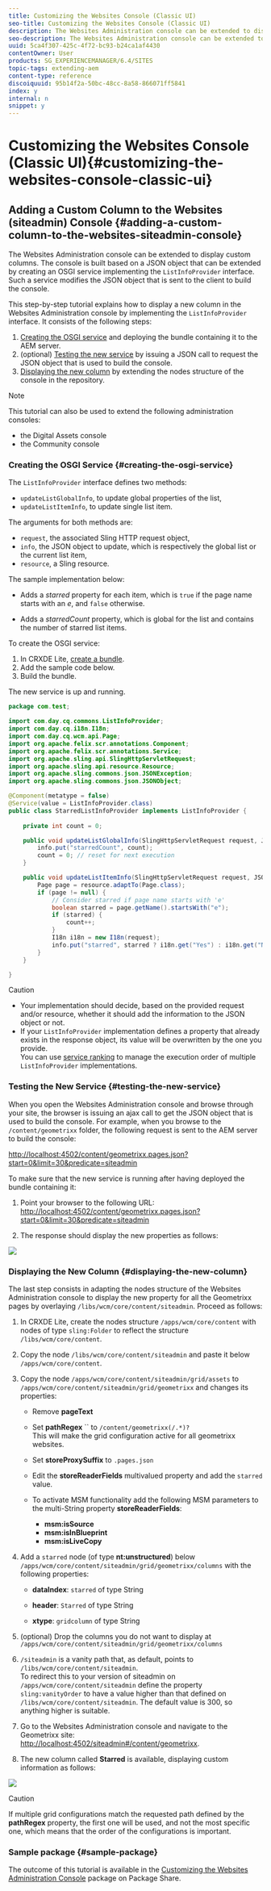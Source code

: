 ```yaml
---
title: Customizing the Websites Console (Classic UI)
seo-title: Customizing the Websites Console (Classic UI)
description: The Websites Administration console can be extended to display custom columns
seo-description: The Websites Administration console can be extended to display custom columns
uuid: 5ca4f307-425c-4f72-bc93-b24ca1af4430
contentOwner: User
products: SG_EXPERIENCEMANAGER/6.4/SITES
topic-tags: extending-aem
content-type: reference
discoiquuid: 95b14f2a-50bc-48cc-8a58-866071ff5841
index: y
internal: n
snippet: y
---
```


# Customizing the Websites Console (Classic UI){#customizing-the-websites-console-classic-ui}

## Adding a Custom Column to the Websites (siteadmin) Console {#adding-a-custom-column-to-the-websites-siteadmin-console}

The Websites Administration console can be extended to display custom columns. The console is built based on a JSON object that can be extended by creating an OSGI service implementing the `ListInfoProvider` interface. Such a service modifies the JSON object that is sent to the client to build the console.

This step-by-step tutorial explains how to display a new column in the Websites Administration console by implementing the `ListInfoProvider` interface. It consists of the following steps:

1. [Creating the OSGI service](#creatingtheosgiservice) and deploying the bundle containing it to the AEM server.
1. (optional) [Testing the new service](#testingthenewservice) by issuing a JSON call to request the JSON object that is used to build the console.
1. [Displaying the new column](#displayingthenewcolumn) by extending the nodes structure of the console in the repository.

>[!NOTE]
>
>This tutorial can also be used to extend the following administration consoles:
>
>* the Digital Assets console
>* the Community console  
>

### Creating the OSGI Service {#creating-the-osgi-service}

The `ListInfoProvider` interface defines two methods:

* `updateListGlobalInfo`, to update global properties of the list,
* `updateListItemInfo`, to update single list item.

The arguments for both methods are:

* `request`, the associated Sling HTTP request object,
* `info`, the JSON object to update, which is respectively the global list or the current list item,
* `resource`, a Sling resource.

The sample implementation below:

* Adds a *starred* property for each item, which is `true` if the page name starts with an *e*, and `false` otherwise.

* Adds a *starredCount* property, which is global for the list and contains the number of starred list items.

To create the OSGI service:

1. In CRXDE Lite, [create a bundle](../../../sites/developing/using/developing-with-crxde-lite.md#managingabundle).
1. Add the sample code below.
1. Build the bundle.

The new service is up and running.

```java
package com.test;

import com.day.cq.commons.ListInfoProvider;
import com.day.cq.i18n.I18n;
import com.day.cq.wcm.api.Page;
import org.apache.felix.scr.annotations.Component;
import org.apache.felix.scr.annotations.Service;
import org.apache.sling.api.SlingHttpServletRequest;
import org.apache.sling.api.resource.Resource;
import org.apache.sling.commons.json.JSONException;
import org.apache.sling.commons.json.JSONObject;

@Component(metatype = false)
@Service(value = ListInfoProvider.class)
public class StarredListInfoProvider implements ListInfoProvider {
    
    private int count = 0;

    public void updateListGlobalInfo(SlingHttpServletRequest request, JSONObject info, Resource resource) throws JSONException {
        info.put("starredCount", count);
        count = 0; // reset for next execution
    }

    public void updateListItemInfo(SlingHttpServletRequest request, JSONObject info, Resource resource) throws JSONException {
        Page page = resource.adaptTo(Page.class);
        if (page != null) {
            // Consider starred if page name starts with 'e'
            boolean starred = page.getName().startsWith("e");
            if (starred) {
                count++;
            }
            I18n i18n = new I18n(request);
            info.put("starred", starred ? i18n.get("Yes") : i18n.get("No"));
        }
    }

}
```

>[!CAUTION]
>
>* Your implementation should decide, based on the provided request and/or resource, whether it should add the information to the JSON object or not. 
>* If your `ListInfoProvider` implementation defines a property that already exists in the response object, its value will be overwritten by the one you provide.  
>  You can use [service ranking](http://www.osgi.org/javadoc/r2/org/osgi/framework/Constants.html#SERVICE_RANKING) to manage the execution order of multiple `ListInfoProvider` implementations.
>

### Testing the New Service {#testing-the-new-service}

When you open the Websites Administration console and browse through your site, the browser is issuing an ajax call to get the JSON object that is used to build the console. For example, when you browse to the `/content/geometrixx` folder, the following request is sent to the AEM server to build the console:

[http://localhost:4502/content/geometrixx.pages.json?start=0&limit=30&predicate=siteadmin](http://localhost:4502/content/geometrixx.pages.json?start=0&limit=30&predicate=siteadmin)

To make sure that the new service is running after having deployed the bundle containing it:

1. Point your browser to the following URL:  
   [http://localhost:4502/content/geometrixx.pages.json?start=0&limit=30&predicate=siteadmin](http://localhost:4502/content/geometrixx.pages.json?start=0&limit=30&predicate=siteadmin)

1. The response should display the new properties as follows:

![](assets/screen_shot_2012-02-13at163046.png) 

### Displaying the New Column {#displaying-the-new-column}

The last step consists in adapting the nodes structure of the Websites Administration console to display the new property for all the Geometrixx pages by overlaying `/libs/wcm/core/content/siteadmin`. Proceed as follows:

1. In CRXDE Lite, create the nodes structure `/apps/wcm/core/content` with nodes of type `sling:Folder` to reflect the structure `/libs/wcm/core/content`.  

1. Copy the node `/libs/wcm/core/content/siteadmin` and paste it below `/apps/wcm/core/content`.

1. Copy the node `/apps/wcm/core/content/siteadmin/grid/assets` to `/apps/wcm/core/content/siteadmin/grid/geometrixx` and changes its properties:

    * Remove **pageText** 
    
    * Set **pathRegex** `` to `/content/geometrixx(/.*)?`  
      This will make the grid configuration active for all geometrixx websites.
    
    * Set **storeProxySuffix** to `.pages.json`
    
    * Edit the **storeReaderFields** multivalued property and add the `starred` value.
    
    * To activate MSM functionality add the following MSM parameters to the multi-String property **storeReaderFields**:

        * **msm:isSource**
        * **msm:isInBlueprint**
        * **msm:isLiveCopy**

1. Add a `starred` node (of type **nt:unstructured**) below `/apps/wcm/core/content/siteadmin/grid/geometrixx/columns` with the following properties:

    * **dataIndex**: `starred` of type String  
    
    * **header**: `Starred` of type String
    
    * **xtype**: `gridcolumn` of type String

1. (optional) Drop the columns you do not want to display at `/apps/wcm/core/content/siteadmin/grid/geometrixx/columns`  

1. `/siteadmin` is a vanity path that, as default, points to `/libs/wcm/core/content/siteadmin`.  
   To redirect this to your version of siteadmin on `/apps/wcm/core/content/siteadmin` define the property `sling:vanityOrder` to have a value higher than that defined on `/libs/wcm/core/content/siteadmin`. The default value is 300, so anything higher is suitable.  

1. Go to the Websites Administration console and navigate to the Geometrixx site:  
   [http://localhost:4502/siteadmin#/content/geometrixx](http://localhost:4502/siteadmin#/content/geometrixx).

1. The new column called **Starred** is available, displaying custom information as follows:

![](assets/screen_shot_2012-02-14at104602.png)

>[!CAUTION]
>
>If multiple grid configurations match the requested path defined by the **pathRegex** property, the first one will be used, and not the most specific one, which means that the order of the configurations is important.

### Sample package {#sample-package}

The outcome of this tutorial is available in the [Customizing the Websites Administration Console](http://localhost:4502/crx/packageshare/index.html/content/marketplace/marketplaceProxy.html?packagePath=/content/companies/public/adobe/packages/helper/customizing-siteadmin) package on Package Share.
